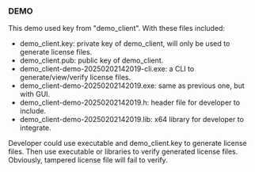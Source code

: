 ### DEMO

This demo used key from "demo_client". With these files included:

* demo_client.key: private key of demo_client, will only be used to generate license files.
* demo_client.pub: public key of demo_client. 
* demo_client-demo-20250202142019-cli.exe: a CLI to generate/view/verify license files.
* demo_client-demo-20250202142019.exe: same as previous one, but with GUI.
* demo_client-demo-20250202142019.h: header file for developer to include.
* demo_client-demo-20250202142019.lib: x64 library for developer to integrate.



Developer could use executable and demo_client.key to generate license files. Then use executable or libraries to verify generated license files. Obviously, tampered license file will fail to verify.